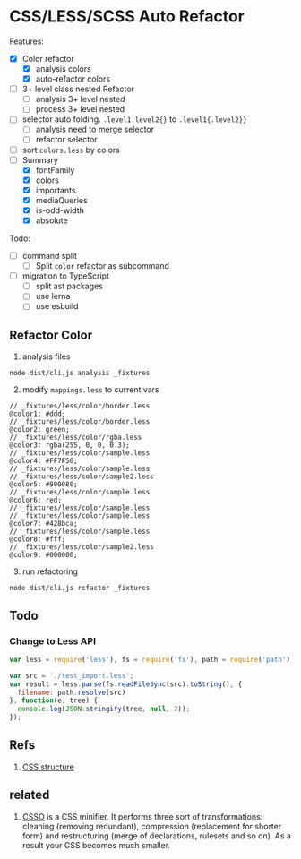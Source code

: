 # CSS/LESS/SCSS Auto Refactor 

Features:

 - [x] Color refactor
   - [x] analysis colors
   - [x] auto-refactor colors
 - [ ] 3+ level class nested Refactor
   - [ ] analysis 3+ level nested 
   - [ ] process 3+ level nested 
 - [ ] selector auto folding. `.level1.level2{}` to `.level1{.level2}}`
   - [ ] analysis need to merge selector
   - [ ] refactor selector
 - [ ] sort `colors.less` by colors 
 - [ ] Summary
   - [x] fontFamily
   - [x] colors
   - [x] importants
   - [x] mediaQueries
   - [x] is-odd-width
   - [x] absolute
 
Todo:

 - [ ] command split
    - [ ] Split `color` refactor as subcommand
 - [ ] migration to TypeScript
    - [ ] split ast packages
    - [ ] use lerna
    - [ ] use esbuild

## Refactor Color

1. analysis files

```
node dist/cli.js analysis _fixtures
```

2. modify `mappings.less` to current vars

```less
// _fixtures/less/color/border.less
@color1: #ddd;
// _fixtures/less/color/border.less
@color2: green;
// _fixtures/less/color/rgba.less
@color3: rgba(255, 0, 0, 0.3);
// _fixtures/less/color/sample.less
@color4: #FF7F50;
// _fixtures/less/color/sample.less
// _fixtures/less/color/sample2.less
@color5: #800080;
// _fixtures/less/color/sample.less
@color6: red;
// _fixtures/less/color/sample.less
// _fixtures/less/color/sample.less
@color7: #428bca;
// _fixtures/less/color/sample.less
@color8: #fff;
// _fixtures/less/color/sample2.less
@color9: #000000;
```

3. run refactoring

```
node dist/cli.js refactor _fixtures
```

## Todo

### Change to Less API

```javascript
var less = require('less'), fs = require('fs'), path = require('path');

var src = './test_import.less';
var result = less.parse(fs.readFileSync(src).toString(), {
  filename: path.resolve(src)
}, function(e, tree) {
  console.log(JSON.stringify(tree, null, 2));
});
```

## Refs

1. [CSS structure](https://rscss.io/css-structure.html)

## related

1. [CSSO](https://github.com/css/csso) is a CSS minifier. It performs three sort of transformations: cleaning (removing redundant), compression (replacement for shorter form) and restructuring (merge of declarations, rulesets and so on). As a result your CSS becomes much smaller.




